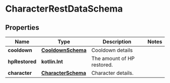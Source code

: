 
# CharacterRestDataSchema

## Properties
Name | Type | Description | Notes
------------ | ------------- | ------------- | -------------
**cooldown** | [**CooldownSchema**](CooldownSchema.md) | Cooldown details | 
**hpRestored** | **kotlin.Int** | The amount of HP restored. | 
**character** | [**CharacterSchema**](CharacterSchema.md) | Character details. | 




